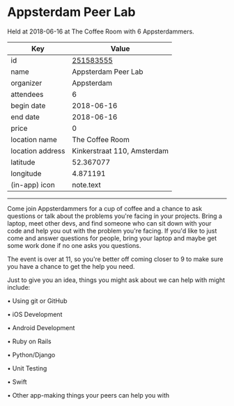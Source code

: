 # Appsterdam Peer Lab
Held at 2018-06-16 at The Coffee Room with 6 Appsterdammers.
        
|Key|Value
|---|---|
|id|[251583555](https://www.meetup.com/appsterdam/events/251583555/)|
|name|Appsterdam Peer Lab|
|organizer|Appsterdam|
|attendees|6|
|begin date|2018-06-16|
|end date|2018-06-16|
|price|0|
|location name|The Coffee Room|
|location address|Kinkerstraat 110, Amsterdam|
|latitude|52.367077|
|longitude|4.871191|
|(in-app) icon|note.text|

---

Come join Appsterdammers for a cup of coffee and a chance to ask questions or talk about the problems you're facing in your projects. Bring a laptop, meet other devs, and find someone who can sit down with your code and help you out with the problem you're facing. If you'd like to just come and answer questions for people, bring your laptop and maybe get some work done if no one asks you questions.

The event is over at 11, so you're better off coming closer to 9 to make sure you have a chance to get the help you need.

Just to give you an idea, things you might ask about we can help with might include:

• Using git or GitHub

• iOS Development

• Android Development

• Ruby on Rails

• Python/Django

• Unit Testing

• Swift

• Other app-making things your peers can help you with


